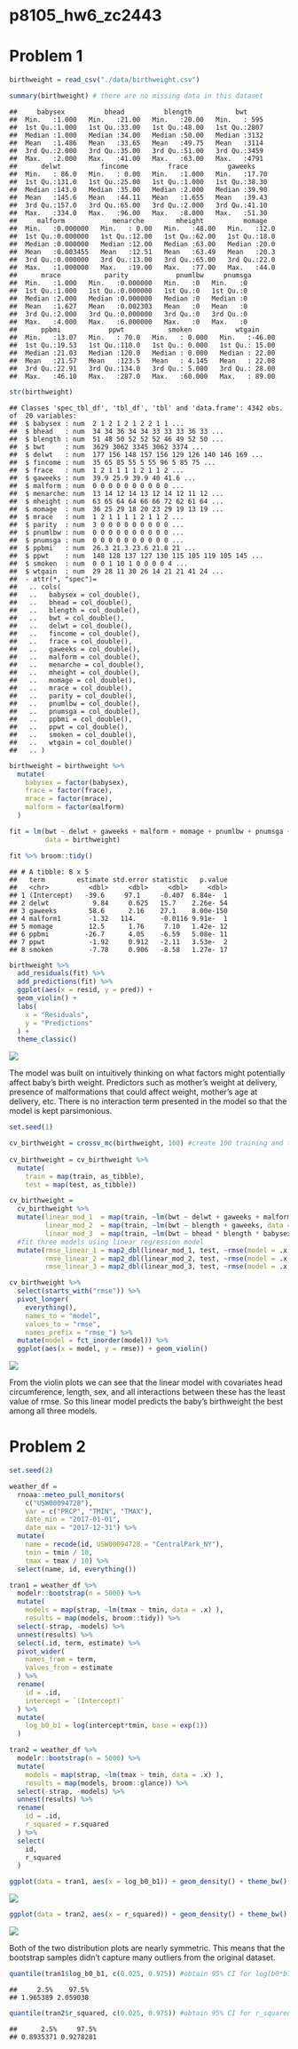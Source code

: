 p8105\_hw6\_zc2443
================

# Problem 1

``` r
birthweight = read_csv("./data/birthweight.csv")

summary(birthweight) # there are no missing data in this dataset
```

    ##     babysex          bhead          blength           bwt      
    ##  Min.   :1.000   Min.   :21.00   Min.   :20.00   Min.   : 595  
    ##  1st Qu.:1.000   1st Qu.:33.00   1st Qu.:48.00   1st Qu.:2807  
    ##  Median :1.000   Median :34.00   Median :50.00   Median :3132  
    ##  Mean   :1.486   Mean   :33.65   Mean   :49.75   Mean   :3114  
    ##  3rd Qu.:2.000   3rd Qu.:35.00   3rd Qu.:51.00   3rd Qu.:3459  
    ##  Max.   :2.000   Max.   :41.00   Max.   :63.00   Max.   :4791  
    ##      delwt          fincome          frace          gaweeks     
    ##  Min.   : 86.0   Min.   : 0.00   Min.   :1.000   Min.   :17.70  
    ##  1st Qu.:131.0   1st Qu.:25.00   1st Qu.:1.000   1st Qu.:38.30  
    ##  Median :143.0   Median :35.00   Median :2.000   Median :39.90  
    ##  Mean   :145.6   Mean   :44.11   Mean   :1.655   Mean   :39.43  
    ##  3rd Qu.:157.0   3rd Qu.:65.00   3rd Qu.:2.000   3rd Qu.:41.10  
    ##  Max.   :334.0   Max.   :96.00   Max.   :8.000   Max.   :51.30  
    ##     malform            menarche        mheight          momage    
    ##  Min.   :0.000000   Min.   : 0.00   Min.   :48.00   Min.   :12.0  
    ##  1st Qu.:0.000000   1st Qu.:12.00   1st Qu.:62.00   1st Qu.:18.0  
    ##  Median :0.000000   Median :12.00   Median :63.00   Median :20.0  
    ##  Mean   :0.003455   Mean   :12.51   Mean   :63.49   Mean   :20.3  
    ##  3rd Qu.:0.000000   3rd Qu.:13.00   3rd Qu.:65.00   3rd Qu.:22.0  
    ##  Max.   :1.000000   Max.   :19.00   Max.   :77.00   Max.   :44.0  
    ##      mrace           parity            pnumlbw     pnumsga 
    ##  Min.   :1.000   Min.   :0.000000   Min.   :0   Min.   :0  
    ##  1st Qu.:1.000   1st Qu.:0.000000   1st Qu.:0   1st Qu.:0  
    ##  Median :2.000   Median :0.000000   Median :0   Median :0  
    ##  Mean   :1.627   Mean   :0.002303   Mean   :0   Mean   :0  
    ##  3rd Qu.:2.000   3rd Qu.:0.000000   3rd Qu.:0   3rd Qu.:0  
    ##  Max.   :4.000   Max.   :6.000000   Max.   :0   Max.   :0  
    ##      ppbmi            ppwt           smoken           wtgain      
    ##  Min.   :13.07   Min.   : 70.0   Min.   : 0.000   Min.   :-46.00  
    ##  1st Qu.:19.53   1st Qu.:110.0   1st Qu.: 0.000   1st Qu.: 15.00  
    ##  Median :21.03   Median :120.0   Median : 0.000   Median : 22.00  
    ##  Mean   :21.57   Mean   :123.5   Mean   : 4.145   Mean   : 22.08  
    ##  3rd Qu.:22.91   3rd Qu.:134.0   3rd Qu.: 5.000   3rd Qu.: 28.00  
    ##  Max.   :46.10   Max.   :287.0   Max.   :60.000   Max.   : 89.00

``` r
str(birthweight)
```

    ## Classes 'spec_tbl_df', 'tbl_df', 'tbl' and 'data.frame': 4342 obs. of  20 variables:
    ##  $ babysex : num  2 1 2 1 2 1 2 2 1 1 ...
    ##  $ bhead   : num  34 34 36 34 34 33 33 33 36 33 ...
    ##  $ blength : num  51 48 50 52 52 52 46 49 52 50 ...
    ##  $ bwt     : num  3629 3062 3345 3062 3374 ...
    ##  $ delwt   : num  177 156 148 157 156 129 126 140 146 169 ...
    ##  $ fincome : num  35 65 85 55 5 55 96 5 85 75 ...
    ##  $ frace   : num  1 2 1 1 1 1 2 1 1 2 ...
    ##  $ gaweeks : num  39.9 25.9 39.9 40 41.6 ...
    ##  $ malform : num  0 0 0 0 0 0 0 0 0 0 ...
    ##  $ menarche: num  13 14 12 14 13 12 14 12 11 12 ...
    ##  $ mheight : num  63 65 64 64 66 66 72 62 61 64 ...
    ##  $ momage  : num  36 25 29 18 20 23 29 19 13 19 ...
    ##  $ mrace   : num  1 2 1 1 1 1 2 1 1 2 ...
    ##  $ parity  : num  3 0 0 0 0 0 0 0 0 0 ...
    ##  $ pnumlbw : num  0 0 0 0 0 0 0 0 0 0 ...
    ##  $ pnumsga : num  0 0 0 0 0 0 0 0 0 0 ...
    ##  $ ppbmi   : num  26.3 21.3 23.6 21.8 21 ...
    ##  $ ppwt    : num  148 128 137 127 130 115 105 119 105 145 ...
    ##  $ smoken  : num  0 0 1 10 1 0 0 0 0 4 ...
    ##  $ wtgain  : num  29 28 11 30 26 14 21 21 41 24 ...
    ##  - attr(*, "spec")=
    ##   .. cols(
    ##   ..   babysex = col_double(),
    ##   ..   bhead = col_double(),
    ##   ..   blength = col_double(),
    ##   ..   bwt = col_double(),
    ##   ..   delwt = col_double(),
    ##   ..   fincome = col_double(),
    ##   ..   frace = col_double(),
    ##   ..   gaweeks = col_double(),
    ##   ..   malform = col_double(),
    ##   ..   menarche = col_double(),
    ##   ..   mheight = col_double(),
    ##   ..   momage = col_double(),
    ##   ..   mrace = col_double(),
    ##   ..   parity = col_double(),
    ##   ..   pnumlbw = col_double(),
    ##   ..   pnumsga = col_double(),
    ##   ..   ppbmi = col_double(),
    ##   ..   ppwt = col_double(),
    ##   ..   smoken = col_double(),
    ##   ..   wtgain = col_double()
    ##   .. )

``` r
birthweight = birthweight %>% 
  mutate(
    babysex = factor(babysex),
    frace = factor(frace),
    mrace = factor(mrace),
    malform = factor(malform)
  )

fit = lm(bwt ~ delwt + gaweeks + malform + momage + pnumlbw + pnumsga + ppbmi + ppwt + smoken + wtgain,
         data = birthweight) 

fit %>% broom::tidy()
```

    ## # A tibble: 8 x 5
    ##   term        estimate std.error statistic   p.value
    ##   <chr>          <dbl>     <dbl>     <dbl>     <dbl>
    ## 1 (Intercept)   -39.6     97.1     -0.407  6.84e-  1
    ## 2 delwt           9.84     0.625   15.7    2.26e- 54
    ## 3 gaweeks        58.6      2.16    27.1    8.00e-150
    ## 4 malform1       -1.32   114.      -0.0116 9.91e-  1
    ## 5 momage         12.5      1.76     7.10   1.42e- 12
    ## 6 ppbmi         -26.7      4.05    -6.59   5.08e- 11
    ## 7 ppwt           -1.92     0.912   -2.11   3.53e-  2
    ## 8 smoken         -7.78     0.906   -8.58   1.27e- 17

``` r
birthweight %>% 
  add_residuals(fit) %>% 
  add_predictions(fit) %>% 
  ggplot(aes(x = resid, y = pred)) +
  geom_violin() +
  labs(
    x = "Residuals",
    y = "Predictions"
  ) +
  theme_classic()
```

![](p8105_hw6_zc2443_files/figure-gfm/unnamed-chunk-1-1.png)<!-- -->

The model was built on intuitively thinking on what factors might
potentially affect baby’s birth weight. Predictors such as mother’s
weight at delivery, presence of malformations that could affect weight,
mother’s age at delivery, etc. There is no interaction term presented in
the model so that the model is kept parsimonious.

``` r
set.seed(1)

cv_birthweight = crossv_mc(birthweight, 100) #create 100 training and test datasets for each
  
cv_birthweight = cv_birthweight %>% 
  mutate(
    train = map(train, as_tibble),
    test = map(test, as_tibble))

cv_birthweight = 
  cv_birthweight %>% 
  mutate(linear_mod_1  = map(train, ~lm(bwt ~ delwt + gaweeks + malform + momage + pnumlbw + pnumsga + ppbmi + ppwt + smoken + wtgain, data = .x)),
         linear_mod_2  = map(train, ~lm(bwt ~ blength + gaweeks, data = .x)),
         linear_mod_3  = map(train, ~lm(bwt ~ bhead * blength * babysex, data = .x))) %>% 
  #fit three models using linear regression model
  mutate(rmse_linear_1 = map2_dbl(linear_mod_1, test, ~rmse(model = .x, data = .y)),
         rmse_linear_2 = map2_dbl(linear_mod_2, test, ~rmse(model = .x, data = .y)),
         rmse_linear_3 = map2_dbl(linear_mod_3, test, ~rmse(model = .x, data = .y)))

cv_birthweight %>% 
  select(starts_with("rmse")) %>% 
  pivot_longer(
    everything(),
    names_to = "model", 
    values_to = "rmse",
    names_prefix = "rmse_") %>% 
  mutate(model = fct_inorder(model)) %>% 
  ggplot(aes(x = model, y = rmse)) + geom_violin()
```

![](p8105_hw6_zc2443_files/figure-gfm/unnamed-chunk-2-1.png)<!-- -->

From the violin plots we can see that the linear model with covariates
head circumference, length, sex, and all interactions between these has
the least value of rmse. So this linear model predicts the baby’s
birthweight the best among all three models.

# Problem 2

``` r
set.seed(2)

weather_df = 
  rnoaa::meteo_pull_monitors(
    c("USW00094728"),
    var = c("PRCP", "TMIN", "TMAX"), 
    date_min = "2017-01-01",
    date_max = "2017-12-31") %>%
  mutate(
    name = recode(id, USW00094728 = "CentralPark_NY"),
    tmin = tmin / 10,
    tmax = tmax / 10) %>%
  select(name, id, everything())

tran1 = weather_df %>% 
  modelr::bootstrap(n = 5000) %>% 
  mutate(
    models = map(strap, ~lm(tmax ~ tmin, data = .x) ),
    results = map(models, broom::tidy)) %>% 
  select(-strap, -models) %>% 
  unnest(results) %>% 
  select(.id, term, estimate) %>% 
  pivot_wider(
    names_from = term,
    values_from = estimate
  ) %>% 
  rename(
    id = .id,
    intercept = `(Intercept)`
  ) %>% 
  mutate(
    log_b0_b1 = log(intercept*tmin, base = exp(1))
  )

tran2 = weather_df %>% 
  modelr::bootstrap(n = 5000) %>% 
  mutate(
    models = map(strap, ~lm(tmax ~ tmin, data = .x) ),
    results = map(models, broom::glance)) %>% 
  select(-strap, -models) %>% 
  unnest(results) %>% 
  rename(
    id = .id,
    r_squared = r.squared
  ) %>% 
  select(
    id,
    r_squared
  )

ggplot(data = tran1, aes(x = log_b0_b1)) + geom_density() + theme_bw()
```

![](p8105_hw6_zc2443_files/figure-gfm/unnamed-chunk-3-1.png)<!-- -->

``` r
ggplot(data = tran2, aes(x = r_squared)) + geom_density() + theme_bw()
```

![](p8105_hw6_zc2443_files/figure-gfm/unnamed-chunk-3-2.png)<!-- -->

Both of the two distribution plots are nearly symmetric. This means that
the bootstrap samples didn’t capture many outliers from the original
dataset.

``` r
quantile(tran1$log_b0_b1, c(0.025, 0.975)) #obtain 95% CI for log(b0*b1)
```

    ##     2.5%    97.5% 
    ## 1.965389 2.059038

``` r
quantile(tran2$r_squared, c(0.025, 0.975)) #obtain 95% CI for r_squared
```

    ##      2.5%     97.5% 
    ## 0.8935371 0.9278281
